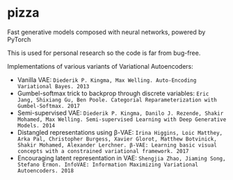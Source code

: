 # pizza
Fast generative models composed with neural networks, powered by PyTorch

This is used for personal research so the code is far from bug-free. 

Implementations of various variants of Variational Autoencoders:
- Vanilla VAE: `Diederik P. Kingma, Max Welling. Auto-Encoding Variational Bayes. 2013`
- Gumbel-softmax trick to backprop through discrete variables: `Eric Jang, Shixiang Gu, Ben Poole. Categorial Reparameterization with Gumbel-Softmax. 2017`
- Semi-supervised VAE: `Diederik P. Kingma, Danilo J. Rezende, Shakir Mohamed, Max Welling. Semi-supervised Learning with Deep Generative Models. 2014`
- Distangled representations using β-VAE: `Irina Higgins, Loic Matthey, Arka Pal, Christopher Burgess, Xavier Glorot, Matthew Botvinick, Shakir Mohamed, Alexander Lerchner. β-VAE: Learning basic visual concepts with a constrained variational framework. 2017` 
- Encouraging latent representation in VAE: `Shengjia Zhao, Jiaming Song, Stefano Ermon. InfoVAE: Information Maximizing Variational Autoencoders. 2018`
